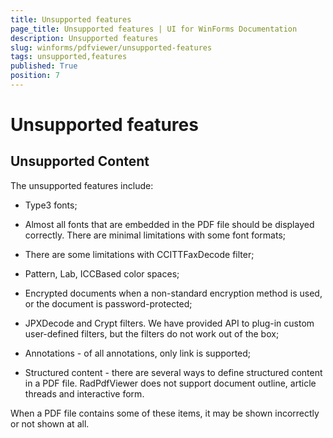 ```yaml
---
title: Unsupported features
page_title: Unsupported features | UI for WinForms Documentation
description: Unsupported features
slug: winforms/pdfviewer/unsupported-features
tags: unsupported,features
published: True
position: 7
---
```


# Unsupported features

## Unsupported Content

The unsupported features include:

* Type3 fonts;

* Almost all fonts that are embedded in the PDF file should be displayed correctly. There are minimal limitations with some font formats;

* There are some limitations with CCITTFaxDecode filter;

* Pattern, Lab, ICCBased color spaces;

* Encrypted documents when a non-standard encryption method is used, or the document is password-protected;

* JPXDecode and Crypt filters. We have provided API to plug-in custom user-defined filters, but the filters do not work out of the box;

* Annotations - of all annotations, only link is supported;

* Structured content - there are several ways to define structured content in a PDF file. RadPdfViewer does not support document outline, article threads and interactive form.

When a PDF file contains some of these items, it may be shown incorrectly or not shown at all.